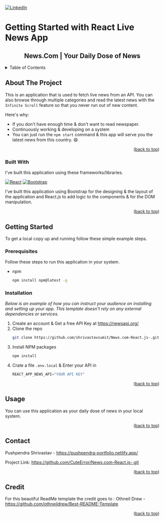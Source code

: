 [![LinkedIn][linkedin-shield]][linkedin-url]

# Getting Started with React Live News App

<div id="top"></div>

<!-- PROJECT LOGO -->
<div align="left">

  <h2 align="center">News.Com | Your Daily Dose of News</h3>

<!-- TABLE OF CONTENTS -->
<details>
  <summary>Table of Contents</summary>
  <ol>
    <li>
      <a href="#about-the-project">About The Project</a>
      <ul>
        <li><a href="#built-with">Built With</a></li>
      </ul>
    </li>
    <li>
      <a href="#getting-started">Getting Started</a>
      <ul>
        <li><a href="#prerequisites">Prerequisites</a></li>
        <li><a href="#installation">Installation</a></li>
      </ul>
    </li>
    <li><a href="#usage">Usage</a></li>
    <li><a href="#contact">Contact</a></li>
    <li><a href="#credit">Credit</a></li>
  </ol>
</details>


<!-- ABOUT THE PROJECT -->
## About The Project

This is an application that is used to fetch live news from an API. You can also browse through multiple categories and read the latest news with the ```Infinite Scroll``` feature so that you never run out of new content.

Here's why:
* If you don't have enough time & don't want to read newspaper.
* Continuously working & developing on a system
* You can just run the ``` npm start ``` command & this app will serve you the latest news from this country. :smile:

<p align="right">(<a href="#top">back to top</a>)</p>


### Built With

I've built this application using these frameworks/libraries. 

[![React][React.js]][React-url] [![Bootstrap][Bootstrap.com]][Bootstrap-url]
  
I've built this application using Bootstrap for the designing & the layout of the application and React.js to add logic to the components & for the DOM manipulation.

<p align="right">(<a href="#top">back to top</a>)</p>


<!-- GETTING STARTED -->
## Getting Started

To get a local copy up and running follow these simple example steps.

### Prerequisites

Follow these steps to run this application in your system.
  
* npm
  ```sh
  npm install npm@latest -g
  ```

### Installation

_Below is an example of how you can instruct your audience on installing and setting up your app. This template doesn't rely on any external dependencies or services._

1. Create an account & Get a free API Key at https://newsapi.org/
2. Clone the repo
   ```sh
   git clone https://github.com/shrivastavsumit/News.com-React.js-.git
   ```
3. Install NPM packages
   ```sh
   npm install
   ```
4. Crate a file `.env.local` & Enter your API in 
   ```js
   REACT_APP_NEWS_API="YOUR API KEY"
   ```

<p align="right">(<a href="#top">back to top</a>)</p>


<!-- USAGE EXAMPLES -->
## Usage

You can use this application as your daily dose of news in your local system.

<p align="right">(<a href="#top">back to top</a>)</p>


<!-- CONTACT -->
## Contact

Pushpendra Shrivastav - https://pushpendra-portfolio.netlify.app/

Project Link: https://github.com/CuteError/News.com-React.js-.git

<p align="right">(<a href="#top">back to top</a>)</p>
  
  
<!-- Credits  -->
  
## Credit
For this beautiful ReadMe template the credit goes to : Othneil Drew - https://github.com/othneildrew/Best-README-Template
  
<p align="right">(<a href="#top">back to top</a>)</p>


<!-- MARKDOWN LINKS & IMAGES -->
<!-- https://www.markdownguide.org/basic-syntax/#reference-style-links -->
[linkedin-shield]: https://img.shields.io/badge/-LinkedIn-black.svg?style=for-the-badge&logo=linkedin&colorB=555
[linkedin-url]: https://www.linkedin.com/in/pushpendra-shrivastav
<!-- [product-screenshot]: images/screenshot.png -->
[React.js]: https://img.shields.io/badge/React-20232A?style=for-the-badge&logo=react&logoColor=61DAFB
[React-url]: https://reactjs.org/
[Bootstrap.com]: https://img.shields.io/badge/Bootstrap-563D7C?style=for-the-badge&logo=bootstrap&logoColor=white
[Bootstrap-url]: https://getbootstrap.com
